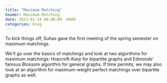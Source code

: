```yaml
---
title: "Maximum Matching"
header: Maximum Matching
date: 2022-01-24 00:00:00 -0400
categories: blog
---
```


To kick things off, Suhas gave the first meeting
of the spring semester on maximum matchings.

We'll go over the basics of matchings and look at two algorithms for maximum
matchings: Hopcroft-Karp for bipartite graphs and Edmonds' famous Blossom
algorithm for general graphs. If time permits, we may also look at an algorithm
for maximum-weight perfect matchings over bipartite graphs as well.
